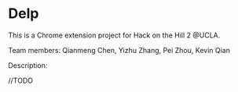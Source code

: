 # Delp

This is a Chrome extension project for Hack on the Hill 2 @UCLA.

Team members: Qianmeng Chen, Yizhu Zhang, Pei Zhou, Kevin Qian



Description:

//TODO



